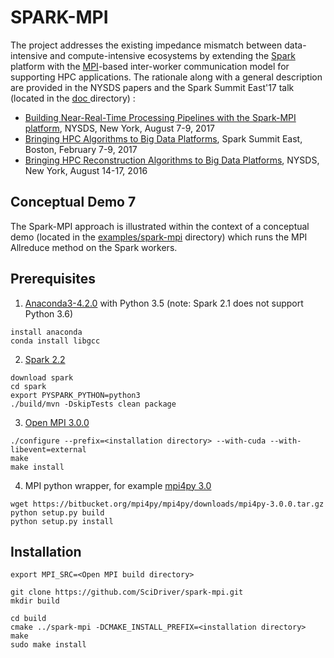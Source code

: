 # SPARK-MPI

The project addresses the existing impedance mismatch between data-intensive and compute-intensive ecosystems
by extending the [Spark](https://en.wikipedia.org/wiki/Apache_Spark) platform with
the [MPI](https://en.wikipedia.org/wiki/Message_Passing_Interface)-based inter-worker communication model
for supporting HPC applications. The rationale along with a general description are provided in the
NYSDS papers and the Spark Summit East'17 talk (located in
the [ doc ](https://github.com/SciDriver/spark-mpi/tree/master/doc)directory) :

* [Building Near-Real-Time Processing Pipelines with the Spark-MPI platform](http://ieeexplore.ieee.org/document/8085039/), NYSDS, New York, August 7-9, 2017
* [Bringing HPC Algorithms to Big Data
Platforms](https://databricks.com/session/bringing-hpc-algorithms-to-big-data-platforms),
Spark Summit East, Boston, February 7-9, 2017
*  [Bringing HPC Reconstruction Algorithms to Big Data
Platforms](http://ieeexplore.ieee.org/document/7747818/), NYSDS, New York, August 14-17, 2016

## Conceptual Demo 7

The Spark-MPI approach is illustrated within the context of a conceptual demo (located in the
[examples/spark-mpi](https://github.com/SciDriver/spark-mpi/tree/master/examples/spark-mpi )
directory) which runs the MPI Allreduce method on the Spark workers.

## Prerequisites


1.  [Anaconda3-4.2.0](https://www.continuum.io) with Python 3.5 (note: Spark 2.1 does not support Python 3.6)
```
install anaconda
conda install libgcc
```

2. [Spark 2.2](https://spark.apache.org/downloads.html) 

```
download spark
cd spark
export PYSPARK_PYTHON=python3
./build/mvn -DskipTests clean package
```

3. [Open MPI 3.0.0](https://www.open-mpi.org/software/ompi/v3.0/) 

```
./configure --prefix=<installation directory> --with-cuda --with-libevent=external
make
make install
```

4. MPI python wrapper, for example [mpi4py 3.0](http://mpi4py.readthedocs.io/en/stable/)

 ```
 wget https://bitbucket.org/mpi4py/mpi4py/downloads/mpi4py-3.0.0.tar.gz  
 python setup.py build
 python setup.py install
 ```

## Installation 

```
export MPI_SRC=<Open MPI build directory>

git clone https://github.com/SciDriver/spark-mpi.git
mkdir build

cd build
cmake ../spark-mpi -DCMAKE_INSTALL_PREFIX=<installation directory>
make
sudo make install

```
